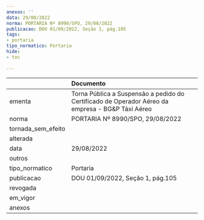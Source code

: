 ```yaml
---
anexos: ''
data: 29/08/2022
norma: PORTARIA Nº 8990/SPO, 29/08/2022
publicacao: DOU 01/09/2022, Seção 1, pág.105
tags:
- portaria
tipo_normatico: Portaria
hide: 
- toc 
 
---
```


|                    | Documento                                                                                        |
|:-------------------|:-------------------------------------------------------------------------------------------------|
| ementa             | Torna Pública a Suspensão a pedido do Certificado de Operador Aéreo da empresa - BG&P Táxi Aéreo |
| norma              | PORTARIA Nº 8990/SPO, 29/08/2022                                                                 |
| tornada_sem_efeito |                                                                                                  |
| alterada           |                                                                                                  |
| data               | 29/08/2022                                                                                       |
| outros             |                                                                                                  |
| tipo_normatico     | Portaria                                                                                         |
| publicacao         | DOU 01/09/2022, Seção 1, pág.105                                                                 |
| revogada           |                                                                                                  |
| em_vigor           |                                                                                                  |
| anexos             |                                                                                                  |